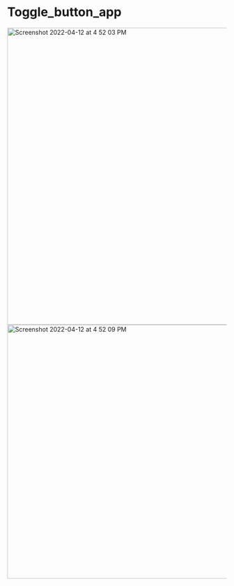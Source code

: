 # Toggle_button_app


<img width="682" alt="Screenshot 2022-04-12 at 4 52 03 PM" src="https://user-images.githubusercontent.com/25875427/162949507-2e6f0243-21dc-49bd-90db-b57f69e2872c.png">
<img width="583" alt="Screenshot 2022-04-12 at 4 52 09 PM" src="https://user-images.githubusercontent.com/25875427/162949515-c973c5b5-0070-456d-9f7e-afeb9494da38.png">
